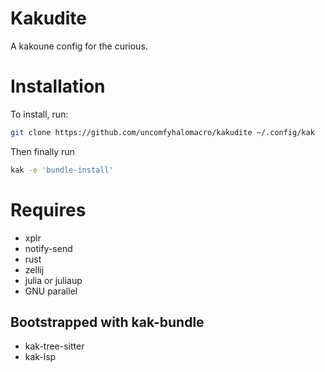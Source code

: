 # Kakudite

A kakoune config for the curious. 

# Installation

To install, run:

```bash
git clone https://github.com/uncomfyhalomacro/kakudite ~/.config/kak
```

Then finally run

```bash
kak -e 'bundle-install'
```

# Requires

- xplr
- notify-send
- rust
- zellij
- julia or juliaup
- GNU parallel

## Bootstrapped with kak-bundle

- kak-tree-sitter
- kak-lsp

